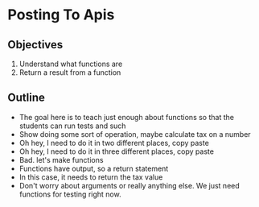 # Posting To Apis

## Objectives

  1. Understand what functions are
  2. Return a result from a function

## Outline

  * The goal here is to teach just enough about functions so that the students can run tests and such
  * Show doing some sort of operation, maybe calculate tax on a number
  * Oh hey, I need to do it in two different places, copy paste
  * Oh hey, I need to do it in three different places, copy paste
  * Bad. let's make functions
  * Functions have output, so a return statement
  * In this case, it needs to return the tax value
  * Don't worry about arguments or really anything else. We just need functions for testing right now.
